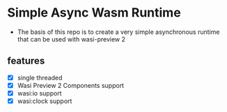 # Simple Async Wasm Runtime
- The basis of this repo is to create a very simple asynchronous runtime that can be used with wasi-preview 2
## features
- [x] single threaded
- [x] Wasi Preview 2 Components support
- [x] wasi:io support
- [x] wasi:clock support
